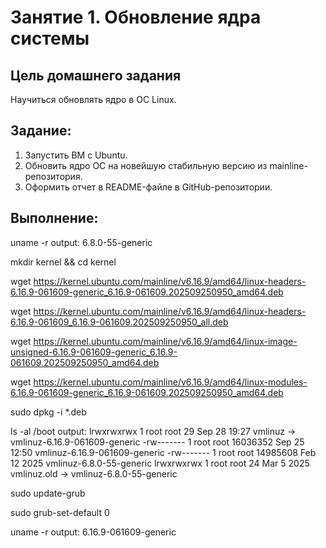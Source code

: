 # Занятие 1. Обновление ядра системы

## Цель домашнего задания
Научиться обновлять ядро в ОС Linux.

## Задание:
1) Запустить ВМ c Ubuntu.
2) Обновить ядро ОС на новейшую стабильную версию из mainline-репозитория.
3) Оформить отчет в README-файле в GitHub-репозитории.

## Выполнение:
uname -r
output: 6.8.0-55-generic

mkdir kernel && cd kernel

wget https://kernel.ubuntu.com/mainline/v6.16.9/amd64/linux-headers-6.16.9-061609-generic_6.16.9-061609.202509250950_amd64.deb

wget https://kernel.ubuntu.com/mainline/v6.16.9/amd64/linux-headers-6.16.9-061609_6.16.9-061609.202509250950_all.deb

wget https://kernel.ubuntu.com/mainline/v6.16.9/amd64/linux-image-unsigned-6.16.9-061609-generic_6.16.9-061609.202509250950_amd64.deb

wget https://kernel.ubuntu.com/mainline/v6.16.9/amd64/linux-modules-6.16.9-061609-generic_6.16.9-061609.202509250950_amd64.deb

sudo dpkg -i *.deb

ls -al /boot
output:
lrwxrwxrwx  1 root root       29 Sep 28 19:27 vmlinuz -> vmlinuz-6.16.9-061609-generic
-rw-------  1 root root 16036352 Sep 25 12:50 vmlinuz-6.16.9-061609-generic
-rw-------  1 root root 14985608 Feb 12  2025 vmlinuz-6.8.0-55-generic
lrwxrwxrwx  1 root root       24 Mar  5  2025 vmlinuz.old -> vmlinuz-6.8.0-55-generic

sudo update-grub

sudo grub-set-default 0

uname -r
output: 6.16.9-061609-generic


